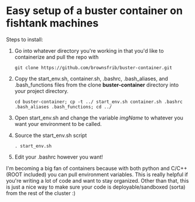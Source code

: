 # Easy setup of a buster container on fishtank machines
Steps to install:
1. Go into whatever directory you're working in that you'd like to containerize and pull the repo with
   ```console
   git clone https://github.com/brownsfrib/buster-container.git
   ```
2. Copy the start_env.sh, container.sh, .bashrc, .bash_aliases, and .bash_functions files from the clone **buster-container** directory into your project directory.
   ```console
   cd buster-container; cp -t ../ start_env.sh container.sh .bashrc .bash_aliases .bash_functions; cd ../
   ```

3. Open start_env.sh and change the variable *imgName* to whatever you want your environment to be called.
4. Source the start_env.sh script
   ```console
   . start_env.sh
   ```
5. Edit your .bashrc however you want!

I'm becoming a big fan of containers because with both python and C/C++ (ROOT included) you can pull environment variables.
This is really helpful if you're writing a lot of code and want to stay organized.
Other than that, this is just a nice way to make sure your code is deployable/sandboxed (sorta) from the rest of the cluster :)
